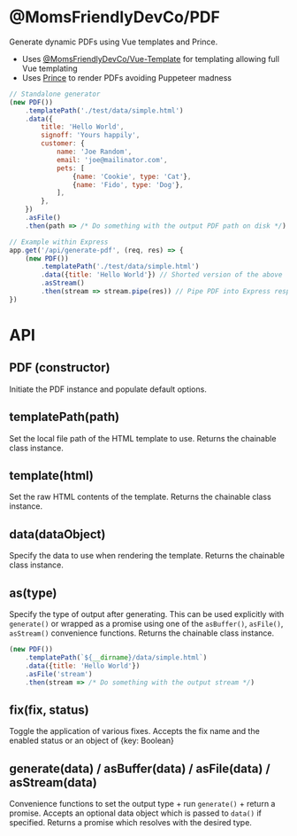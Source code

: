 @MomsFriendlyDevCo/PDF
======================
Generate dynamic PDFs using Vue templates and Prince.

* Uses [@MomsFriendlyDevCo/Vue-Template](https://github.com/MomsFriendlyDevCo/vue-template) for templating allowing full Vue templating
* Uses [Prince](https://github.com/rse/node-prince) to render PDFs avoiding Puppeteer madness


```javascript
// Standalone generator
(new PDF())
	.templatePath('./test/data/simple.html')
	.data({
		title: 'Hello World',
		signoff: 'Yours happily',
		customer: {
			name: 'Joe Random',
			email: 'joe@mailinator.com',
			pets: [
				{name: 'Cookie', type: 'Cat'},
				{name: 'Fido', type: 'Dog'},
			],
		},
	})
	.asFile()
	.then(path => /* Do something with the output PDF path on disk */)
```

```javascript
// Example within Express
app.get('/api/generate-pdf', (req, res) => {
	(new PDF())
		.templatePath('./test/data/simple.html')
		.data({title: 'Hello World'}) // Shorted version of the above
		.asStream()
		.then(stream => stream.pipe(res)) // Pipe PDF into Express response
})
```


API
===

PDF (constructor)
-----------------
Initiate the PDF instance and populate default options.


templatePath(path)
------------------
Set the local file path of the HTML template to use.
Returns the chainable class instance.


template(html)
--------------
Set the raw HTML contents of the template.
Returns the chainable class instance.


data(dataObject)
----------------
Specify the data to use when rendering the template.
Returns the chainable class instance.


as(type)
--------
Specify the type of output after generating.
This can be used explicitly with `generate()` or wrapped as a promise using one of the `asBuffer()`, `asFile()`, `asStream()` convenience functions.
Returns the chainable class instance.

```javascript
(new PDF())
	.templatePath(`${__dirname}/data/simple.html`)
	.data({title: 'Hello World'})
	.asFile('stream')
	.then(stream => /* Do something with the output stream */)
```


fix(fix, status)
----------------
Toggle the application of various fixes.
Accepts the fix name and the enabled status or an object of {key: Boolean}


generate(data) / asBuffer(data) / asFile(data) / asStream(data)
---------------------------------------------------------------
Convenience functions to set the output type + run `generate()` + return a promise.
Accepts an optional data object which is passed to `data()` if specified.
Returns a promise which resolves with the desired type.

